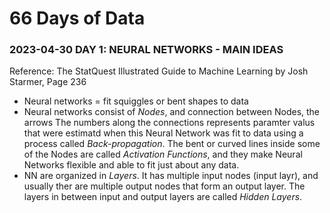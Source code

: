 
# 66 Days of Data

### 2023-04-30 DAY 1: NEURAL NETWORKS - MAIN IDEAS
Reference: The StatQuest Illustrated Guide to Machine Learning by Josh Starmer, Page 236
- Neural networks = fit squiggles or bent shapes to data 
- Neural networks consist of *Nodes*, and connection between Nodes, the arrows The numbers along the connections represents paramter valus that were estimatd when this Neural Network was fit to data using a process called *Back-propagation*. The bent or curved lines inside some of the Nodes are called *Activation Functions*, and they make Neural Networks flexible and able to fit just about any data. 
- NN are organized in *Layers*. It has multiple input nodes (input layr), and usually ther are multiple output nodes that form an output layer. The layers in between input and output layers are called *Hidden Layers*.
